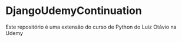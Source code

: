 # DjangoUdemyContinuation
 Este repositório é uma extensão do curso de Python do Luiz Otávio na Udemy
